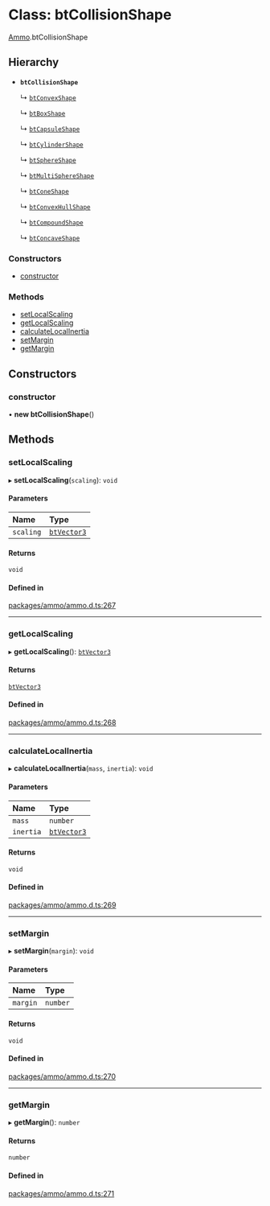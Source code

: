 # Class: btCollisionShape

[Ammo](../modules/Ammo.md).btCollisionShape

## Hierarchy

- **`btCollisionShape`**

  ↳ [`btConvexShape`](Ammo.btConvexShape.md)

  ↳ [`btBoxShape`](Ammo.btBoxShape.md)

  ↳ [`btCapsuleShape`](Ammo.btCapsuleShape.md)

  ↳ [`btCylinderShape`](Ammo.btCylinderShape.md)

  ↳ [`btSphereShape`](Ammo.btSphereShape.md)

  ↳ [`btMultiSphereShape`](Ammo.btMultiSphereShape.md)

  ↳ [`btConeShape`](Ammo.btConeShape.md)

  ↳ [`btConvexHullShape`](Ammo.btConvexHullShape.md)

  ↳ [`btCompoundShape`](Ammo.btCompoundShape.md)

  ↳ [`btConcaveShape`](Ammo.btConcaveShape.md)

### Constructors

- [constructor](Ammo.btCollisionShape.md#constructor)

### Methods

- [setLocalScaling](Ammo.btCollisionShape.md#setlocalscaling)
- [getLocalScaling](Ammo.btCollisionShape.md#getlocalscaling)
- [calculateLocalInertia](Ammo.btCollisionShape.md#calculatelocalinertia)
- [setMargin](Ammo.btCollisionShape.md#setmargin)
- [getMargin](Ammo.btCollisionShape.md#getmargin)

## Constructors

### constructor

• **new btCollisionShape**()

## Methods

### setLocalScaling

▸ **setLocalScaling**(`scaling`): `void`

#### Parameters

| Name | Type |
| :------ | :------ |
| `scaling` | [`btVector3`](Ammo.btVector3.md) |

#### Returns

`void`

#### Defined in

[packages/ammo/ammo.d.ts:267](https://github.com/Orillusion/orillusion/blob/main/packages/ammo/ammo.d.ts#L267)

___

### getLocalScaling

▸ **getLocalScaling**(): [`btVector3`](Ammo.btVector3.md)

#### Returns

[`btVector3`](Ammo.btVector3.md)

#### Defined in

[packages/ammo/ammo.d.ts:268](https://github.com/Orillusion/orillusion/blob/main/packages/ammo/ammo.d.ts#L268)

___

### calculateLocalInertia

▸ **calculateLocalInertia**(`mass`, `inertia`): `void`

#### Parameters

| Name | Type |
| :------ | :------ |
| `mass` | `number` |
| `inertia` | [`btVector3`](Ammo.btVector3.md) |

#### Returns

`void`

#### Defined in

[packages/ammo/ammo.d.ts:269](https://github.com/Orillusion/orillusion/blob/main/packages/ammo/ammo.d.ts#L269)

___

### setMargin

▸ **setMargin**(`margin`): `void`

#### Parameters

| Name | Type |
| :------ | :------ |
| `margin` | `number` |

#### Returns

`void`

#### Defined in

[packages/ammo/ammo.d.ts:270](https://github.com/Orillusion/orillusion/blob/main/packages/ammo/ammo.d.ts#L270)

___

### getMargin

▸ **getMargin**(): `number`

#### Returns

`number`

#### Defined in

[packages/ammo/ammo.d.ts:271](https://github.com/Orillusion/orillusion/blob/main/packages/ammo/ammo.d.ts#L271)
